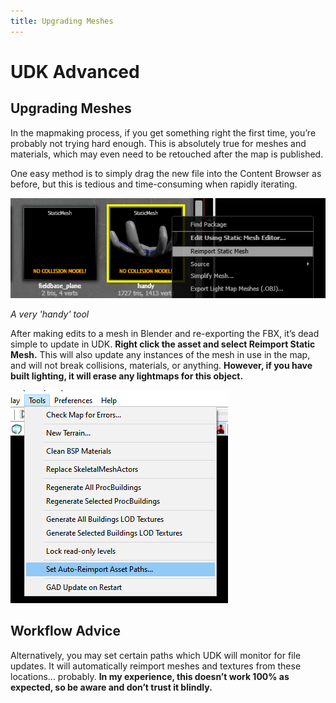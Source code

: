 ```yaml
---
title: Upgrading Meshes
---
```

# UDK Advanced

## Upgrading Meshes

In the mapmaking process, if you get something right the first time, you’re probably not trying hard enough. This is absolutely true for meshes and materials, which may even need to be retouched after the map is published.

One easy method is to simply drag the new file into the Content Browser as before, but this is tedious and time-consuming when rapidly iterating.

![alt text](../../.vuepress/public/images/image35.png)

*A very 'handy' tool*

After making edits to a mesh in Blender and re-exporting the FBX, it’s dead simple to update in UDK. **Right click the asset and select Reimport Static Mesh.** This will also update any instances of the mesh in use in the map, and will not break collisions, materials, or anything. **However, if you have built lighting, it will erase any lightmaps for this object.**

![alt text](../../.vuepress/public/images/image32.png)

## Workflow Advice

Alternatively, you may set certain paths which UDK will monitor for file updates. It will automatically reimport meshes and textures from these locations… probably. **In my experience, this doesn’t work 100% as expected, so be aware and don’t trust it blindly.**
